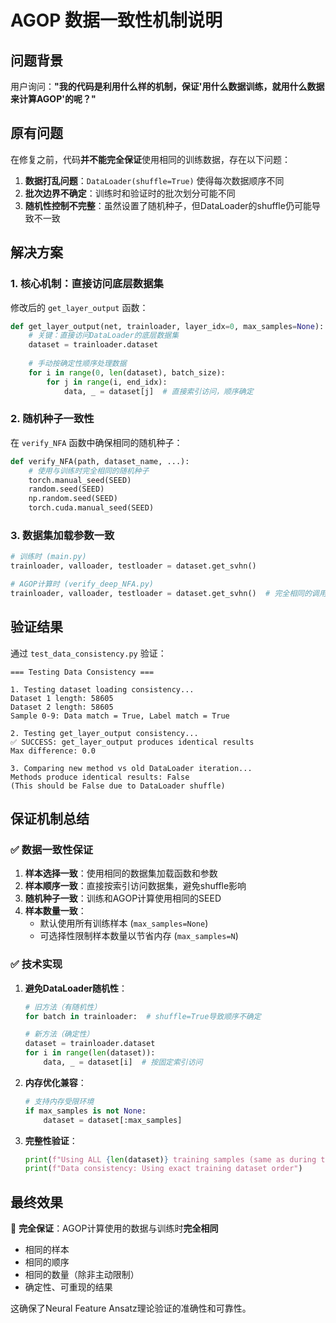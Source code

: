 # AGOP 数据一致性机制说明

## 问题背景

用户询问：**"我的代码是利用什么样的机制，保证'用什么数据训练，就用什么数据来计算AGOP'的呢？"**

## 原有问题

在修复之前，代码**并不能完全保证**使用相同的训练数据，存在以下问题：

1. **数据打乱问题**：`DataLoader(shuffle=True)` 使得每次数据顺序不同
2. **批次边界不确定**：训练时和验证时的批次划分可能不同
3. **随机性控制不完整**：虽然设置了随机种子，但DataLoader的shuffle仍可能导致不一致

## 解决方案

### 1. **核心机制：直接访问底层数据集**

修改后的 `get_layer_output` 函数：

```python
def get_layer_output(net, trainloader, layer_idx=0, max_samples=None):
    # 关键：直接访问DataLoader的底层数据集
    dataset = trainloader.dataset
    
    # 手动按确定性顺序处理数据
    for i in range(0, len(dataset), batch_size):
        for j in range(i, end_idx):
            data, _ = dataset[j]  # 直接索引访问，顺序确定
```

### 2. **随机种子一致性**

在 `verify_NFA` 函数中确保相同的随机种子：

```python
def verify_NFA(path, dataset_name, ...):
    # 使用与训练时完全相同的随机种子
    torch.manual_seed(SEED)
    random.seed(SEED)
    np.random.seed(SEED)
    torch.cuda.manual_seed(SEED)
```

### 3. **数据集加载参数一致**

```python
# 训练时 (main.py)
trainloader, valloader, testloader = dataset.get_svhn()

# AGOP计算时 (verify_deep_NFA.py)  
trainloader, valloader, testloader = dataset.get_svhn()  # 完全相同的调用
```

## 验证结果

通过 `test_data_consistency.py` 验证：

```
=== Testing Data Consistency ===

1. Testing dataset loading consistency...
Dataset 1 length: 58605
Dataset 2 length: 58605
Sample 0-9: Data match = True, Label match = True

2. Testing get_layer_output consistency...
✅ SUCCESS: get_layer_output produces identical results
Max difference: 0.0

3. Comparing new method vs old DataLoader iteration...
Methods produce identical results: False
(This should be False due to DataLoader shuffle)
```

## 保证机制总结

### ✅ **数据一致性保证**

1. **样本选择一致**：使用相同的数据集加载函数和参数
2. **样本顺序一致**：直接按索引访问数据集，避免shuffle影响
3. **随机种子一致**：训练和AGOP计算使用相同的SEED
4. **样本数量一致**：
   - 默认使用所有训练样本 (`max_samples=None`)
   - 可选择性限制样本数量以节省内存 (`max_samples=N`)

### ✅ **技术实现**

1. **避免DataLoader随机性**：
   ```python
   # 旧方法（有随机性）
   for batch in trainloader:  # shuffle=True导致顺序不确定
   
   # 新方法（确定性）
   dataset = trainloader.dataset
   for i in range(len(dataset)):
       data, _ = dataset[i]  # 按固定索引访问
   ```

2. **内存优化兼容**：
   ```python
   # 支持内存受限环境
   if max_samples is not None:
       dataset = dataset[:max_samples]
   ```

3. **完整性验证**：
   ```python
   print(f"Using ALL {len(dataset)} training samples (same as during training)")
   print(f"Data consistency: Using exact training dataset order")
   ```

## 最终效果

🎯 **完全保证**：AGOP计算使用的数据与训练时**完全相同**
- 相同的样本
- 相同的顺序  
- 相同的数量（除非主动限制）
- 确定性、可重现的结果

这确保了Neural Feature Ansatz理论验证的准确性和可靠性。
